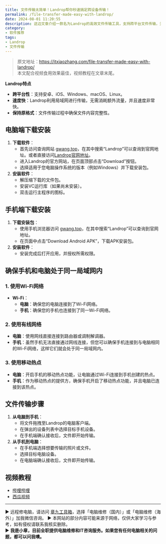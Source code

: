 ```yaml
---
title: 文件传输太简单！Landrop帮你秒速搞定跨设备传输！
permalink: /file-transfer-made-easy-with-landrop/
date: 2024-08-01 11:20:55
description: 这边文章介绍一款名为Landrop的高效文件传输工具，支持跨平台文件传输，无论是在Windows、macOS、Linux系统下的电脑，还是在安卓或iOS系统的手机上，都能轻松使用。本文将详细讲解如何安装Landrop，并演示如何在不同设备间传输文件。
category:
- 软件推荐
tags:
- Landrop
- 文件传输
---
```


> 原文地址：<https://itxiaozhang.com/file-transfer-made-easy-with-landrop/>  
> 本文配合视频食用效果最佳，视频教程在文章末尾。  

**Landrop特点**

- **跨平台性**：支持安卓、iOS、Windows、macOS、Linux。
- **速度快**：Landrop利用局域网进行传输，无需消耗额外流量，并且速度非常快。
- **保持原格式**：文件传输过程中确保文件内容完整性。

## 电脑端下载安装

1. **下载软件**：
   - 首先访问查询网站 [gwang.top](http://gwang.top)，在其中搜索“Landrop”可以查询到官网地址。或者直接访问[Landrop官网地址](https://landrop.app/)。
   - 进入Landrop的官方网站，在页面顶部点击“Download”按钮。
   - 选择适用于您电脑操作系统的版本（例如Windows）并下载安装包。
2. **安装软件**：
   - 解压缩下载的文件包。
   - 安装VC运行库（如果尚未安装）。
   - 双击运行主程序的图标。

## 手机端下载安装

1. **下载安装包**：
   - 使用手机浏览器访问 [gwang.top](http://gwang.top)，在其中搜索“Landrop”可以查询到官网地址。
   - 在页面中点击“Download Android APK”，下载APK安装包。
2. **安装软件**：
   - 安装完成后打开应用，并授权所需权限。

## 确保手机和电脑处于同一局域网内

### 1. 使用Wi-Fi网络

- **Wi-Fi**：
  - **电脑**：确保您的电脑连接到了Wi-Fi网络。
  - **手机**：确保您的手机也连接到了同一Wi-Fi网络。

### 2. 使用有线网络

- **电脑**：使用网线直接连接到路由器或调制解调器。
- **手机**：虽然手机无法直接通过网线连接，但您可以确保手机连接到与电脑相同的Wi-Fi网络，这样它们就会处于同一局域网内。

### 3. 使用移动热点

- **电脑**：开启手机的移动热点功能，让电脑通过Wi-Fi连接到手机创建的热点。
- **手机**：作为移动热点的提供方，确保手机开启了移动热点功能，并且电脑已连接到该热点。

## 文件传输步骤

1. **从电脑到手机**：
   - 将文件拖拽至Landrop的电脑客户端。
   - 在弹出的设备列表中选择目标手机设备。
   - 在手机端确认接收后，文件即开始传输。
2. **从手机到电脑**：
   - 在手机端选择想要传输的照片或文件。
   - 选择目标电脑设备。
   - 在电脑端确认接收后，文件即开始传输。

## 视频教程

- [哔哩哔哩](https://www.bilibili.com/video/BV1K9vaeSE7Z)
- [西瓜视频](https://www.ixigua.com/7398138038297035301)

---
▶ 远程修电脑，请访问 [章九工具箱](https://zhang9.com/)，选择「电脑维修（国内）」或「电脑维修（海外）」加我微信咨询。 
▶ 本网站的部分内容可能来源于网络，仅供大家学习与参考，如有侵权请联系我核实删除。  
▶ **我是小章，目前全职提供电脑维修和IT咨询服务。如果您有任何电脑相关的问题，都可以问我噢。**  
